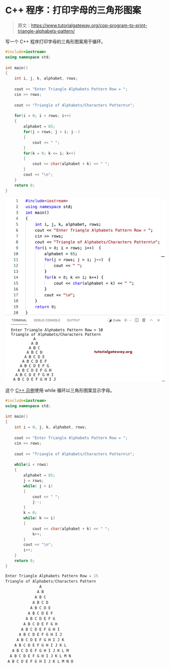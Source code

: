 # C++ 程序：打印字母的三角形图案

> 原文：<https://www.tutorialgateway.org/cpp-program-to-print-triangle-alphabets-pattern/>

写一个 C++ 程序打印字母的三角形图案用于循环。

```cpp
#include<iostream>
using namespace std;

int main()
{
	int i, j, k, alphabet, rows;

    cout << "Enter Triangle Alphabets Pattern Row = ";
    cin >> rows;

    cout << "Triangle of Alphabets/Characters Pattern\n"; 

    for(i = 0; i < rows; i++)
    {
        alphabet = 65;
        for(j = rows; j > i; j--)
        {
            cout << " ";
        }
    	for(k = 0; k <= i; k++)
		{
            cout << char(alphabet + k) << " ";
        }
        cout << "\n";
    }		
 	return 0;
}
```

![CPP Program to Print Triangle Alphabets Pattern](img/57abbb7a806cb1046659effddbabb100.png)

这个 [C++ 示例](https://www.tutorialgateway.org/cpp-programs/)使用 while 循环以三角形图案显示字母。

```cpp
#include<iostream>
using namespace std;

int main()
{
	int i = 0, j, k, alphabet, rows;

    cout << "Enter Triangle Alphabets Pattern Row = ";
    cin >> rows;

    cout << "Triangle of Alphabets/Characters Pattern\n"; 

    while(i < rows)
    {
        alphabet = 65;
        j = rows;
        while( j > i)
        {
            cout << " ";
            j--;
        }
        k = 0;
    	while( k <= i)
		{
            cout << char(alphabet + k) << " ";
            k++;
        }
        cout << "\n";
        i++;
    }		
 	return 0;
}
```

```cpp
Enter Triangle Alphabets Pattern Row = 15
Triangle of Alphabets/Characters Pattern
               A 
              A B 
             A B C 
            A B C D 
           A B C D E 
          A B C D E F 
         A B C D E F G 
        A B C D E F G H 
       A B C D E F G H I 
      A B C D E F G H I J 
     A B C D E F G H I J K 
    A B C D E F G H I J K L 
   A B C D E F G H I J K L M 
  A B C D E F G H I J K L M N 
 A B C D E F G H I J K L M N O
```